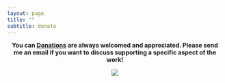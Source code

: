 ```yaml
---
layout: page
title: ""
subtitle: donate
---
```


<p align="center"> <b> You can  <a href="https://www.paypal.me/miadawson">Donations</a> are always welcomed and appreciated.  Please send me an email if you want to discuss supporting a specific aspect of the work! 


<p align="center"><img src= "https://media.giphy.com/media/3o7bu2s4p3ydnZ1WVy/giphy.gif" /></p>
